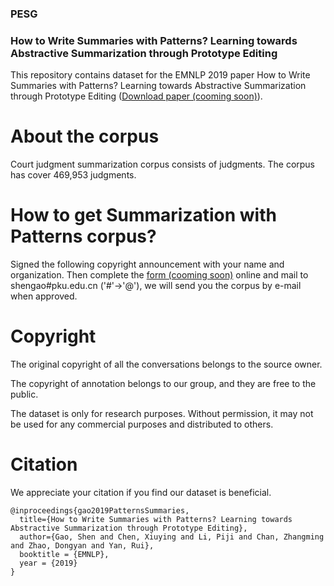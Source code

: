 ### PESG
### How to Write Summaries with Patterns? Learning towards Abstractive Summarization through Prototype Editing

This repository contains dataset for the EMNLP 2019 paper How to Write Summaries with Patterns? Learning towards Abstractive Summarization through Prototype Editing ([Download paper (cooming soon)](https://arxiv.org)). 

# About the corpus
Court judgment summarization corpus consists of judgments. The corpus has cover 469,953 judgments.


# How to get Summarization with Patterns corpus?
Signed the following copyright announcement with your name and organization. Then complete the [form (cooming soon)](https://goo.gl/forms/) online and mail to shengao#pku.edu.cn ('#'->'@'), we will send you the corpus by e-mail when approved.

# Copyright
The original copyright of all the conversations belongs to the source owner.

The copyright of annotation belongs to our group, and they are free to the public.

The dataset is only for research purposes. Without permission, it may not be used for any commercial purposes and distributed to others.

# Citation
We appreciate your citation if you find our dataset is beneficial.

```
@inproceedings{gao2019PatternsSummaries,
  title={How to Write Summaries with Patterns? Learning towards Abstractive Summarization through Prototype Editing},
  author={Gao, Shen and Chen, Xiuying and Li, Piji and Chan, Zhangming and Zhao, Dongyan and Yan, Rui},
  booktitle = {EMNLP},
  year = {2019}
}
```
